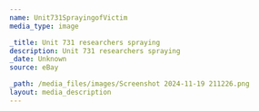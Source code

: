 ```yaml
---
name: Unit731SprayingofVictim
media_type: image

_title: Unit 731 researchers spraying
description: Unit 731 researchers spraying
_date: Unknown
source: eBay

_path: /media_files/images/Screenshot 2024-11-19 211226.png
layout: media_description
---
```

